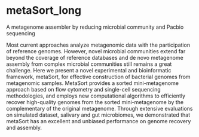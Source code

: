 # metaSort_long
A metagenome assembler by reducing microbial community and Pacbio sequencing

Most current approaches analyze metagenomic data with the participation of reference genomes. However, novel microbial communities extend far beyond the coverage of reference databases and de novo metagenome assembly from complex microbial communities still remains a great challenge. Here we present a novel experimental and bioinformatic framework, metaSort, for effective construction of bacterial genomes from metagenomic samples. MetaSort provides a sorted mini-metagenome approach based on flow cytometry and single-cell sequencing methodologies, and employs new computational algorithms to efficiently recover high-quality genomes from the sorted mini-metagenome by the complementary of the original metagenome. Through extensive evaluations on simulated dataset, salivary and gut microbiomes, we demonstrated that metaSort has an excellent and unbiased performance on genome recovery and assembly.
